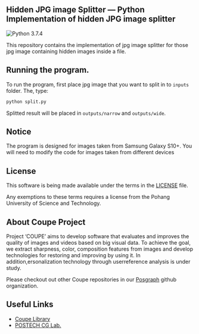## Hidden JPG image Splitter &mdash; Python Implementation of hidden JPG image splitter
![Python 3.7.4](https://img.shields.io/badge/python-3.7.4-green.svg?style=plastic)

This repository contains the implementation of jpg image splitter for those jpg image containing hidden images inside a file.

## Running the program.
To run the program, first place jpg image that you want to split in to `inputs` folder.
The, type:
```bash
python split.py
```

Splitted result will be placed in `outputs/narrow` and `outputs/wide`.

## Notice
The program is designed for images taken from Samsung Galaxy S10+.
You will need to modify the code for images taken from different devices

## License ##
This software is being made available under the terms in the [LICENSE](LICENSE) file.

Any exemptions to these terms requires a license from the Pohang University of Science and Technology.

## About Coupe Project ##
Project ‘COUPE’ aims to develop software that evaluates and improves the quality of images and videos based on big visual data. To achieve the goal, we extract sharpness, color, composition features from images and develop technologies for restoring and improving by using it. In addition,ersonalization technology through userreference analysis is under study.  
    
Please checkout out other Coupe repositories in our [Posgraph](https://github.com/posgraph) github organization.

## Useful Links ##
* [Coupe Library](http://coupe.postech.ac.kr/)
* [POSTECH CG Lab.](http://cg.postech.ac.kr/)
